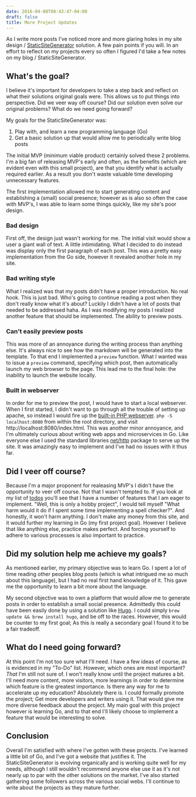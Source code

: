 ```yaml
---
date: 2016-04-08T08:43:47-04:00
draft: false
title: More Project Updates
---
```


As I write more posts I've noticed more and more glaring holes in my site design / [StaticSiteGenerator](https://github.com/mrnickel/StaticSiteGenerator) solution. A few pain points if you will. In an effort to reflect on my projects every so often I figured I'd take a few notes on my blog / StaticSiteGenerator.

## What's the goal?

I believe it's important for developers to take a step back and reflect on what their solutions original goals were. This allows us to put things into perspective. Did we veer way off course? Did our solution even solve our original problems? What do we need going forward?

My goals for the StaticSiteGenerator was:

1. Play with, and learn a new programming language (Go)
2. Get a basic solution up that would allow me to periodically write blog posts

The initial MVP (minimum viable product) certainly solved these 2 problems. I'm a big fan of releasing MVP's early and often, as the benefits (which are evident even with this small project), are that you identify what is actually required earlier. As a result you don't waste valuable time developing unnecessary features.

The first implementation allowed me to start generating content and establishing a (small) social presence; however as is also so often the case with MVP's, I was able to learn some things quickly, like my site's poor design.

### Bad design

First off, the design just wasn't working for me. The initial visit would show a user a giant wall of text. A little intimidating. What I decided to do instead was display only the first paragraph of each post. This was a pretty easy implementation from the Go side, however it revealed another hole in my site.

### Bad writing style

What I realized was that my posts didn't have a proper introduction. No real hook. This is just bad. Who's going to continue reading a post when they don't really know what it's about? Luckily I didn't have a lot of posts that needed to be addressed haha. As I was modifying my posts I realized another feature that should be implemented. The ability to preview posts.

### Can't easily preview posts

This was more of an annoyance during the writing process than anything else. It's always nice to see how the markdown will be generated into the template. To that end I implemented a `preview` function. What I wanted was to issue a `preview` command, specifying which post, then automatically launch my web browser to the page. This lead me to the final hole: the inability to launch the website locally.

### Built in webserver

In order for me to preview the post, I would have to start a local webserver. When I first started, I didn't want to go through all the trouble of setting up apache, so instead I would fire up the [built-in PHP webserver](http://php.net/manual/en/features.commandline.webserver.php). `php -S localhost:8080` from within the root directory, and visit http://localhost:8080/index.html. This was another minor annoyance, and I'm ultimately curious about writing web apps and microservices in Go. Like everyone else I used the standard libraries [net/http](https://golang.org/pkg/net/http/) package to serve up the site. It was amazingly easy to implement and I've had no issues with it thus far.

## Did I veer off course?

Because I'm a major proponent for realeasing MVP's I didn't have the opportunity to veer off course. Not that I wasn't tempted to. If you look at my list of [todos](https://github.com/mrnickel/StaticSiteGenerator) you'll see that I have a number of features that I am eager to implement. "Well, this is only a hobby project", I would tell myself "What harm would it do if I spent some time implementing a spell checker?". And honestly, it won't harm anything. I don't make any money from this site, and it would further my learning in Go (my first project goal). However I believe that like anything else, practice makes perfect. And forcing yourself to adhere to various processes is also important to practice.

## Did my solution help me achieve my goals?

As mentioned earlier, my primary objective was to learn Go. I spent a lot of time reading other peoples blog posts (which is what intrigued me so much about this language), but I had no real first hand knowledge of it. This gave me the opportunity to learn a bit more about the language.

My second objective was to own a platform that would allow me to generate posts in order to establish a small social presence. Admittedly this could have been easily done by using a solution like [Hugo](http://gohugo.io). I could simply `brew update && brew install hugo`, and be off to the races. However, this would be counter to my first goal; As this is really a secondary goal I found it to be a fair tradeoff.

## What do I need going forward?

At this point I'm not too sure what I'll need. I have a few ideas of course, as is evidenced in my "To-Do" list. However, which ones are most important? *That* I'm still not sure of. I won't really know until the project matures a bit. I'll need more content, more visitors, more learnings in order to determine which feature is the greatest importance. Is there any way for me to accelerate up my education? Absolutely there is. I could formally promote the project; Get more developers and writers using it. That would give me more diverse feedback about the project. My main goal with this project however is learning Go, and to that end I'll likely choose to implement a feature that would be interesting to solve.

## Conclusion

Overall I'm satisfied with where I've gotten with these projects. I've learned a little bit of Go, and I've got a website that justifies it. The StaticSiteGenerator is evolving organically and is working quite well for my needs, although I still wouldn't recommend anyone else use it as it's not nearly up to par with the other solutions on the market. I've also started gathering some followers across the various social webs. I'll continue to write about the projects as they mature further.